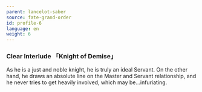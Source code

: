 ```yaml
---
parent: lancelot-saber
source: fate-grand-order
id: profile-6
language: en
weight: 6
---
```


### Clear Interlude 「Knight of Demise」

As he is a just and noble knight, he is truly an ideal Servant. On the other hand, he draws an absolute line on the Master and Servant relationship, and he never tries to get heavily involved, which may be…infuriating.
